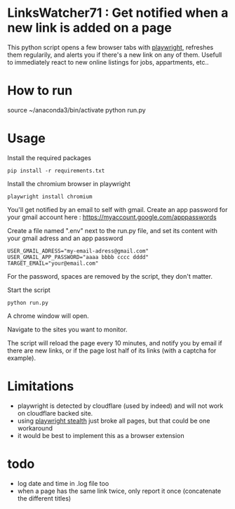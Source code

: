 # LinksWatcher71 : Get notified when a new link is added on a page

This python script opens a few browser tabs with [playwright](https://playwright.dev/python/docs/library), refreshes them regularily, and alerts you if there's a new link on any of them. Usefull to immediately react to new online listings for jobs, appartments, etc..
 
# How to run

source  ~/anaconda3/bin/activate
python run.py

# Usage

Install the required packages

	pip install -r requirements.txt

Install the chromium browser in playwright

	playwright install chromium

You'll get notified by an email to self with gmail. 
Create an app password for your gmail account here : https://myaccount.google.com/apppasswords

Create a file named ".env" next to the run.py file, and set its content with your gmail adress and an app password

	USER_GMAIL_ADRESS="my-email-adress@gmail.com"
	USER_GMAIL_APP_PASSWORD="aaaa bbbb cccc dddd"
	TARGET_EMAIL="your@email.com"

For the password, spaces are removed by the script, they don't matter. 

Start the script

	python run.py

A chrome window will open. 

Navigate to the sites you want to monitor. 

The script will reload the page every 10 minutes, and notify you by email if there are new links, or if the page lost half of its links (with a captcha for example). 


# Limitations

- playwright is detected by cloudflare (used by indeed) and will not work on cloudflare backed site. 
- using [playwright stealth](https://pypi.org/project/playwright-stealth/) just broke all pages, but that could be one workaround
- it would be best to implement this as a browser extension

# todo

- log date and time in .log file too
- when a page has the same link twice, only report it once (concatenate the different titles)
